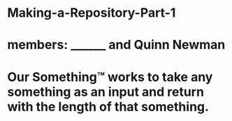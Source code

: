 # Making-a-Repository-Part-1

# members: ______ and Quinn Newman
# Our Something™ works to take any something as an input and return with the length of that something.